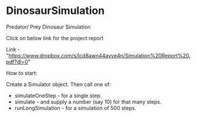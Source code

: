 # DinosaurSimulation
Predator/ Prey Dinosaur Simulation

Click on below link for the project report 

Link - "https://www.dropbox.com/s/lcd8awn44avve4n/Simulation%20Report%20.pdf?dl=0"

How to start:

Create a Simulator object.
Then call one of:
+ simulateOneStep - for a single step.
+ simulate - and supply a number (say 10) for that many steps.
+ runLongSimulation - for a simulation of 500 steps.
